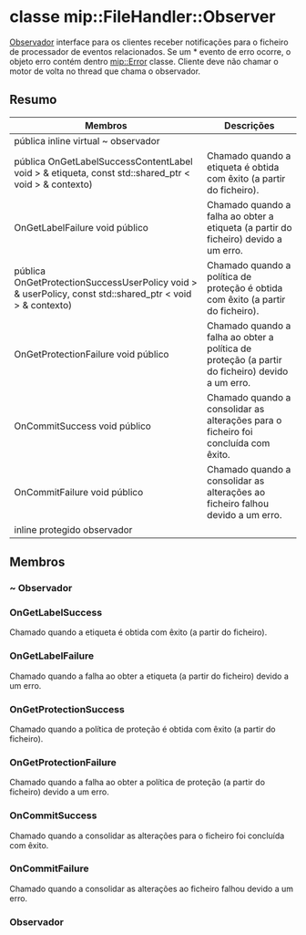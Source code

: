# <a name="class-mipfilehandlerobserver"></a>classe mip::FileHandler::Observer 
[Observador](#classmip_1_1_file_handler_1_1_observer) interface para os clientes receber notificações para o ficheiro de processador de eventos relacionados.
Se um * evento de erro ocorre, o objeto erro contém dentro [mip::Error](#classmip_1_1_error) classe. Cliente deve não chamar o motor de volta no thread que chama o observador.
## <a name="summary"></a>Resumo
 Membros                        | Descrições                                
--------------------------------|---------------------------------------------
pública inline virtual ~ observador | 
pública OnGetLabelSuccessContentLabel void > & etiqueta, const std::shared_ptr < void > & contexto) | Chamado quando a etiqueta é obtida com êxito (a partir do ficheiro).
OnGetLabelFailure void público | Chamado quando a falha ao obter a etiqueta (a partir do ficheiro) devido a um erro.
pública OnGetProtectionSuccessUserPolicy void > & userPolicy, const std::shared_ptr < void > & contexto) | Chamado quando a política de proteção é obtida com êxito (a partir do ficheiro).
OnGetProtectionFailure void público | Chamado quando a falha ao obter a política de proteção (a partir do ficheiro) devido a um erro.
OnCommitSuccess void público | Chamado quando a consolidar as alterações para o ficheiro foi concluída com êxito.
OnCommitFailure void público | Chamado quando a consolidar as alterações ao ficheiro falhou devido a um erro.
inline protegido observador | 
## <a name="members"></a>Membros
### <a name="observer"></a>~ Observador
### <a name="ongetlabelsuccess"></a>OnGetLabelSuccess
Chamado quando a etiqueta é obtida com êxito (a partir do ficheiro).
### <a name="ongetlabelfailure"></a>OnGetLabelFailure
Chamado quando a falha ao obter a etiqueta (a partir do ficheiro) devido a um erro.
### <a name="ongetprotectionsuccess"></a>OnGetProtectionSuccess
Chamado quando a política de proteção é obtida com êxito (a partir do ficheiro).
### <a name="ongetprotectionfailure"></a>OnGetProtectionFailure
Chamado quando a falha ao obter a política de proteção (a partir do ficheiro) devido a um erro.
### <a name="oncommitsuccess"></a>OnCommitSuccess
Chamado quando a consolidar as alterações para o ficheiro foi concluída com êxito.
### <a name="oncommitfailure"></a>OnCommitFailure
Chamado quando a consolidar as alterações ao ficheiro falhou devido a um erro.
### <a name="observer"></a>Observador